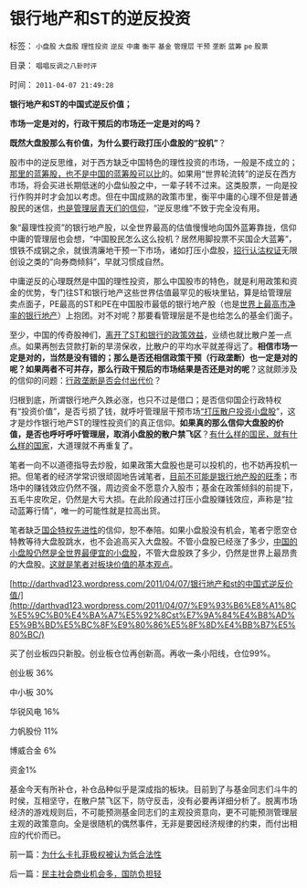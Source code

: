 # 银行地产和ST的逆反投资

标签： `小盘股` `大盘股` `理性投资` `逆反` `中庸` `衡平` `基金` `管理层` `干预` `垄断` `蓝筹` `pe` `股票` 

目录： `唱唱反调之八卦时评`

时间： `2011-04-07 21:49:28`

**银行地产和ST的中国式逆反价值；**

**市场一定是对的，行政干预后的市场还一定是对的吗？**

**既然大盘股那么有价值，为什么要行政打压小盘股的“投机”**？

股市中的逆反思维，对于西方缺乏中国特色的理性投资的市场，一般是不成立的；[那里的蓝筹股，也不是中国的蓝筹股可以比](../../../2008/9/4/市净率高估的蓝筹股，低估的中小板.md)的。如果用“世界轮流转”的逆反在西方市场，将会买进长期低迷的小盘仙股之中，一辈子转不过来。这类股票，一向是投行作购并时才会加以考虑。但在中国成熟的政策市里，衡平中庸的心理不但是普通股民的迷信，[也是管理层青天们的信仰](http://blog.sina.com.cn/s/blog_5563a64d0100gfpk.html)，“逆反思维”不致于完全没有用。

象“最理性投资”的银行地产股，以全世界最高的估值慢慢地向国外蓝筹靠拢，信仰中庸的管理层也会想，“中国股民怎么这么投机？居然用脚投票不买国企大蓝筹”，恨铁不成钢之余，就很清廉地干预一下市场，诸如打压小盘股，[招行认沽权证](../../../2008/6/10/市场干预价值先知制度投机者面对南航认沽有价值的事实.md)无限创设之类的“向券商倾斜”，早就习惯成自然。

中庸逆反的心理既然是中国的理性投资，那么中国股市的特色，就是利用政策和资金的优势，专门往ST和银行地产这些世界估值最罕见的板块里钻，算是给管理层卖点面子，PE最高的ST和PE在中国股市最低的银行地产股（也是[世界上最高市净率的银行地产](../../../2007/10/31/市净率是很具意义的指标，和无形资产.md)）上抱团。对不对呢？那要看管理层是不是也给怎么的基金们面子。

至少，中国的传奇股神们，[离开了ST和银行的政策效益](../../../2007/9/8/ST金泰的乱葬岗埋葬了什么样的傻冒大散.md)，业绩也就比散户差一点点。如果再刨去贷款打新的旱涝保收，比散户的平均水平就差得远了。**相信市场一定是对的，当然是没有错的；那么是否还相信政策干预（行政垄断）也一定是对的呢？如果两者不可并存，那么行政干预后的市场结果是否还是对的呢**？这就颇涉及的信仰的问题：[行政垄断是否会付出代价](../../../2010/2/28/行政垄断的专营权与黑社会腐败的关系.md)？

归根到底，所谓银行地产久跌必涨，也只不过是借口；是否信仰国企行政特权有“投资价值”，是否亏损了钱，就呼吁管理层干预市场[“打压散户投资小盘股](../../../2011/1/28/让现实教训对股评家的迷信.md)”，这才是炒作银行地产ST的理性投资们的真正信仰。**如果真的那么信仰大盘股的价值，是否也呼吁呼吁管理层，取消小盘股的散户禁飞区**？[有什么样的国民，就有什么样的国家](../../../2010/4/15/“反对派”不是“对抗派”.md)，大道理就不再重复了。

笔者一向不以道德指导去炒股，如果政策大盘股也是可以投机的，也不妨再投机一把。但笔者的经济学常识很顽固地告诫笔者，[目前不可能是银行地产股的旺季](http://blog.sina.com.cn/s/blog_5563a64d01017wbl.html)；市场中的赚钱效应仍然不强，周边资金不愿意介入股市；基金在政策倾斜的前提下，五毛牛皮吹足，仍然是大亏大损。在此阶段通过打压小盘股赚钱效应，声称是“拉动蓝筹行情”，唯一的可能性就是拉高出货。

笔者缺乏[国企特权先进性](../../../2009/8/8/国民福利缺失是因为国企是社会的负资产.md)的信仰，恕不奉陪。如果小盘股没有机会，笔者宁愿空仓特教等待大盘股跳水，也不会追高买入大盘股。不管小盘股已经涨了多少，[中国的小盘股仍然是全世界最便宜的小盘股](../../../2010/11/26/世界惯例小盘股估值远远高于大盘股.md)，不管大盘股跌了多少，仍然是世界上最昂贵的大盘股。[这就是笔者对板块价值的基本观点](../../../2010/1/18/产品周期，小盘股成长性和蓝筹股三种估价方式.md)。

[http://darthvad123.wordpress.com/2011/04/07/银行地产和st的中国式逆反价值/](http://darthvad123.wordpress.com/2011/04/07/%E9%93%B6%E8%A1%8C%E5%9C%B0%E4%BA%A7%E5%92%8Cst%E7%9A%84%E4%B8%AD%E5%9B%BD%E5%BC%8F%E9%80%86%E5%8F%8D%E4%BB%B7%E5%80%BC/)

买了创业板四只新股。创业板仓位再创新高。再收一条小阳线，仓位99%。

创业板 36%

中小板 30%

华锐风电 16%

力帆股份 11%

博威合金 6%

资金1%

基金今天有所补仓，补仓品种似乎是深成指的板块。目前到了与基金同志们斗牛的时侯，互相坚守，在散户禁飞区下，防守反击，没有必要再详细分析了。脱离市场经济的游戏规则后，不可能预测基金同志们的主观投资意向，更不可能预测管理层主观的政策意向。全是很随机的偶然事件，无非是要因经济规律的约束，而付出相应的代价而已。



前一篇：[为什么卡扎菲极权被认为低合法性](../../../2011/4/6/为什么卡扎菲极权被认为低合法性.md)

后一篇：[民主社会商业机会多，国防负担轻](../../../2011/4/7/民主社会商业机会多，国防负担轻.md)